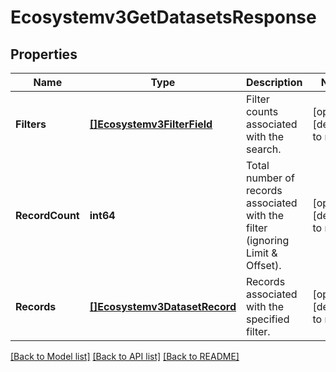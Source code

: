# Ecosystemv3GetDatasetsResponse

## Properties
Name | Type | Description | Notes
------------ | ------------- | ------------- | -------------
**Filters** | [**[]Ecosystemv3FilterField**](ecosystemv3FilterField.md) | Filter counts associated with the search. | [optional] [default to null]
**RecordCount** | **int64** | Total number of records associated with the filter (ignoring Limit &amp; Offset). | [optional] [default to null]
**Records** | [**[]Ecosystemv3DatasetRecord**](ecosystemv3DatasetRecord.md) | Records associated with the specified filter. | [optional] [default to null]

[[Back to Model list]](../README.md#documentation-for-models) [[Back to API list]](../README.md#documentation-for-api-endpoints) [[Back to README]](../README.md)

